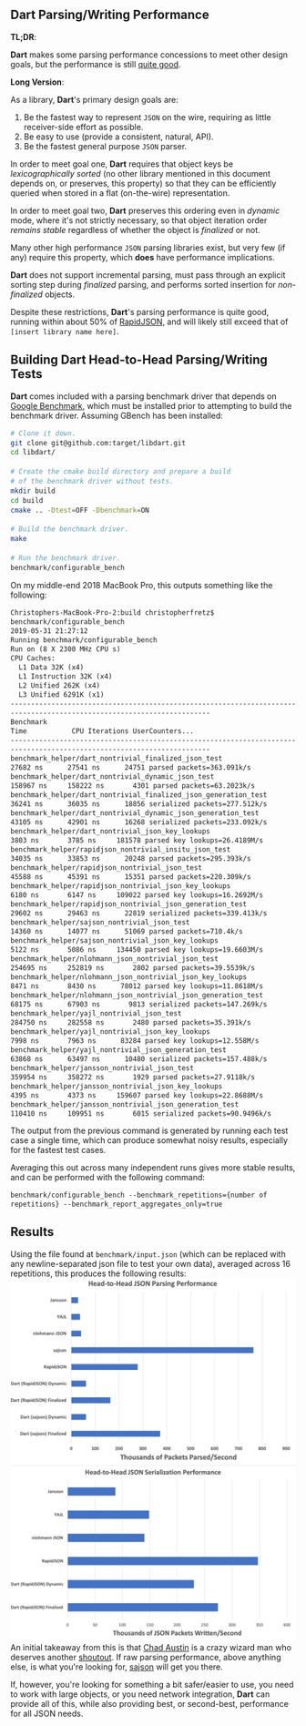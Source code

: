 ## Dart Parsing/Writing Performance
**TL;DR**:

**Dart** makes some parsing performance concessions to meet other design goals,
but the performance is still [quite good](#results).

**Long Version**:

As a library, **Dart**'s primary design goals are:
  1. Be the fastest way to represent `JSON` on the wire, requiring
     as little receiver-side effort as possible.
  2. Be easy to use (provide a consistent, natural, API).
  3. Be the fastest general purpose `JSON` parser.

In order to meet goal one, **Dart** requires that object keys be
_lexicographically sorted_ (no other library mentioned in this document depends on,
or preserves, this property) so that they can be efficiently queried when stored in a
flat (on-the-wire) representation.

In order to meet goal two, **Dart** preserves this ordering even in _dynamic_ mode,
where it's not strictly necessary, so that object iteration order _remains stable_
regardless of whether the object is _finalized_ or not.

Many other high performance `JSON` parsing libraries exist, but very few (if any) require
this property, which **does** have performance implications.

**Dart** does not support incremental parsing, must pass through an explicit sorting
step during _finalized_ parsing, and performs sorted insertion for _non-finalized_ objects.

Despite these restrictions, **Dart**'s parsing performance is quite good, running within
about 50% of [RapidJSON](https://github.com/Tencent/rapidjson), and will likely still
exceed that of `[insert library name here]`.

## Building Dart Head-to-Head Parsing/Writing Tests
**Dart** comes included with a parsing benchmark driver that depends on
[Google Benchmark](https://github.com/google/benchmark), which must be installed prior
to attempting to build the benchmark driver.
Assuming GBench has been installed:
```bash
# Clone it down.
git clone git@github.com:target/libdart.git
cd libdart/

# Create the cmake build directory and prepare a build
# of the benchmark driver without tests.
mkdir build
cd build
cmake .. -Dtest=OFF -Dbenchmark=ON

# Build the benchmark driver.
make

# Run the benchmark driver.
benchmark/configurable_bench
```
On my middle-end 2018 MacBook Pro, this outputs something like the following:
```
Christophers-MacBook-Pro-2:build christopherfretz$ benchmark/configurable_bench
2019-05-31 21:27:12
Running benchmark/configurable_bench
Run on (8 X 2300 MHz CPU s)
CPU Caches:
  L1 Data 32K (x4)
  L1 Instruction 32K (x4)
  L2 Unified 262K (x4)
  L3 Unified 6291K (x1)
-----------------------------------------------------------------------------------------------------------------------
Benchmark                                                                Time           CPU Iterations UserCounters...
-----------------------------------------------------------------------------------------------------------------------
benchmark_helper/dart_nontrivial_finalized_json_test                 27682 ns      27541 ns      24751 parsed packets=363.091k/s
benchmark_helper/dart_nontrivial_dynamic_json_test                  158967 ns     158222 ns       4301 parsed packets=63.2023k/s
benchmark_helper/dart_nontrivial_finalized_json_generation_test      36241 ns      36035 ns      18856 serialized packets=277.512k/s
benchmark_helper/dart_nontrivial_dynamic_json_generation_test        43105 ns      42901 ns      16268 serialized packets=233.092k/s
benchmark_helper/dart_nontrivial_json_key_lookups                     3803 ns       3785 ns     181578 parsed key lookups=26.4189M/s
benchmark_helper/rapidjson_nontrivial_insitu_json_test               34035 ns      33853 ns      20248 parsed packets=295.393k/s
benchmark_helper/rapidjson_nontrivial_json_test                      45588 ns      45391 ns      15351 parsed packets=220.309k/s
benchmark_helper/rapidjson_nontrivial_json_key_lookups                6180 ns       6147 ns     109022 parsed key lookups=16.2692M/s
benchmark_helper/rapidjson_nontrivial_json_generation_test           29602 ns      29463 ns      22819 serialized packets=339.413k/s
benchmark_helper/sajson_nontrivial_json_test                         14360 ns      14077 ns      51069 parsed packets=710.4k/s
benchmark_helper/sajson_nontrivial_json_key_lookups                   5122 ns       5086 ns     134450 parsed key lookups=19.6603M/s
benchmark_helper/nlohmann_json_nontrivial_json_test                 254695 ns     252819 ns       2802 parsed packets=39.5539k/s
benchmark_helper/nlohmann_json_nontrivial_json_key_lookups            8471 ns       8430 ns      78012 parsed key lookups=11.8618M/s
benchmark_helper/nlohmann_json_nontrivial_json_generation_test       68175 ns      67903 ns       9813 serialized packets=147.269k/s
benchmark_helper/yajl_nontrivial_json_test                          284750 ns     282558 ns       2480 parsed packets=35.391k/s
benchmark_helper/yajl_nontrivial_json_key_lookups                     7998 ns       7963 ns      83284 parsed key lookups=12.558M/s
benchmark_helper/yajl_nontrivial_json_generation_test                63868 ns      63497 ns      10480 serialized packets=157.488k/s
benchmark_helper/jansson_nontrivial_json_test                       359954 ns     358272 ns       1929 parsed packets=27.9118k/s
benchmark_helper/jansson_nontrivial_json_key_lookups                  4395 ns       4373 ns     159607 parsed key lookups=22.8688M/s
benchmark_helper/jansson_nontrivial_json_generation_test            110410 ns     109951 ns       6015 serialized packets=90.9496k/s
```
The output from the previous command is generated by running each test case a
single time, which can produce somewhat noisy results, especially for the fastest
test cases.

Averaging this out across many independent runs gives more stable results, and
can be performed with the following command:
```
benchmark/configurable_bench --benchmark_repetitions={number of repetitions} --benchmark_report_aggregates_only=true
```

## Results
Using the file found at `benchmark/input.json` (which can be replaced with any
newline-separated json file to test your own data), averaged across 16 repetitions,
this produces the following results:
![Head-to-Head Parsing Performance](benchmark/parsing.png)
![Head-to-Head Writing Performance](benchmark/serializing.png)
An initial takeaway from this is that [Chad Austin](https://github.com/chadaustin)
is a crazy wizard man who deserves another
[shoutout](https://chadaustin.me/2017/05/writing-a-really-really-fast-json-parser/).
If raw parsing performance, above anything else, is what you're looking for,
[sajson](https://github.com/chadaustin/sajson) will get you there.

If, however, you're looking for something a bit safer/easier to use, you need to
work with large objects, or you need network integration, **Dart** can provide all
of this, while also providing best, or second-best, performance for all JSON needs.
